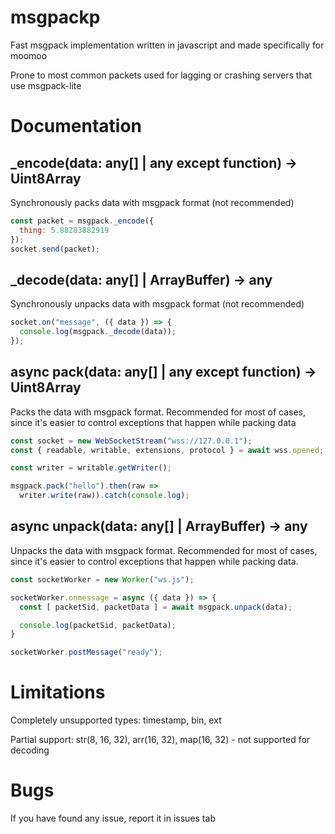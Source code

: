# msgpackp

Fast msgpack implementation written in javascript and made specifically for moomoo

Prone to most common packets used for lagging or crashing servers that use msgpack-lite

# Documentation 

## _encode(data: any[] | any except function) -> Uint8Array
Synchronously packs data with msgpack format (not recommended)

```js
const packet = msgpack._encode({
  thing: 5.88283882919
});
socket.send(packet);
```

## _decode(data: any[] | ArrayBuffer) -> any
Synchronously unpacks data with msgpack format (not recommended)

```js
socket.on("message", ({ data }) => {
  console.log(msgpack._decode(data));
});
```

## async pack(data: any[] | any except function) -> Uint8Array 
Packs the data with msgpack format. Recommended for most of cases, since it's easier to control exceptions that happen while packing data

```js
const socket = new WebSocketStream("wss://127.0.0.1");
const { readable, writable, extensions, protocol } = await wss.opened;

const writer = writable.getWriter();

msgpack.pack("hello").then(raw =>
  writer.write(raw)).catch(console.log);

```

## async unpack(data: any[] | ArrayBuffer) -> any
Unpacks the data with msgpack format. Recommended for most of cases, since it's easier to control exceptions that happen while packing data.

```js
const socketWorker = new Worker("ws.js");

socketWorker.onmessage = async ({ data }) => {
  const [ packetSid, packetData ] = await msgpack.unpack(data);

  console.log(packetSid, packetData);
}

socketWorker.postMessage("ready");
```

# Limitations 

Completely unsupported types: timestamp, bin, ext

Partial support: str(8, 16, 32), arr(16, 32), map(16, 32) - not supported for decoding

# Bugs

If you have found any issue, report it in issues tab
